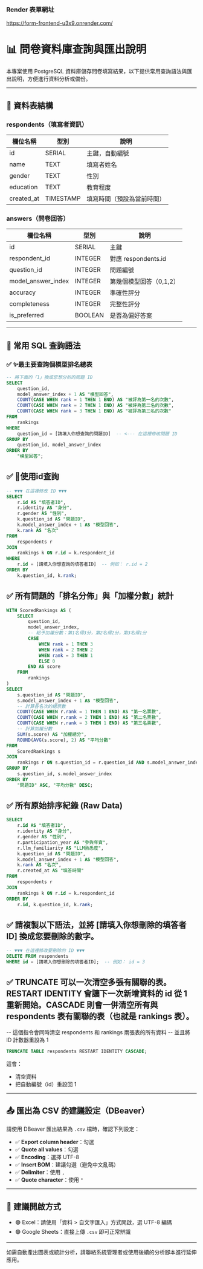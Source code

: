 ### Render 表單網址

https://form-frontend-u3x9.onrender.com/


# 📊 問卷資料庫查詢與匯出說明

本專案使用 PostgreSQL 資料庫儲存問卷填寫結果，以下提供常用查詢語法與匯出說明，方便進行資料分析或備份。

---

## 📌 資料表結構

### respondents（填寫者資訊）

| 欄位名稱      | 型別         | 說明       |
|---------------|--------------|------------|
| id            | SERIAL       | 主鍵，自動編號 |
| name          | TEXT         | 填寫者姓名 |
| gender        | TEXT         | 性別       |
| education     | TEXT         | 教育程度   |
| created_at    | TIMESTAMP    | 填寫時間（預設為當前時間） |

### answers（問卷回答）

| 欄位名稱           | 型別      | 說明 |
|--------------------|-----------|------|
| id                 | SERIAL    | 主鍵 |
| respondent_id      | INTEGER   | 對應 respondents.id |
| question_id        | INTEGER   | 問題編號 |
| model_answer_index | INTEGER   | 第幾個模型回答（0,1,2） |
| accuracy           | INTEGER   | 準確性評分 |
| completeness       | INTEGER   | 完整性評分 |
| is_preferred       | BOOLEAN   | 是否為偏好答案 |

---

## 📄 常用 SQL 查詢語法

### ✅ ✨最主要查詢個模型排名總表

```sql
-- 將下面的「1」換成您想分析的問題 ID
SELECT 
    question_id,
    model_answer_index + 1 AS "模型回答",
    COUNT(CASE WHEN rank = 1 THEN 1 END) AS "被評為第一名的次數",
    COUNT(CASE WHEN rank = 2 THEN 1 END) AS "被評為第二名的次數",
    COUNT(CASE WHEN rank = 3 THEN 1 END) AS "被評為第三名的次數"
FROM 
    rankings
WHERE 
    question_id = [請填入你想查詢的問題ID]  -- <--- 在這裡修改問題 ID
GROUP BY 
    question_id, model_answer_index
ORDER BY 
    "模型回答";
```
## ✅ 🧪使用id查詢

```sql
-- ▼▼▼ 在這裡修改 ID ▼▼▼
SELECT 
    r.id AS "填答者ID",
    r.identity AS "身分",
    r.gender AS "性別",
    k.question_id AS "問題ID",
    k.model_answer_index + 1 AS "模型回答",
    k.rank AS "名次"
FROM 
    respondents r
JOIN 
    rankings k ON r.id = k.respondent_id
WHERE 
    r.id = [請填入你想查詢的填答者ID]  -- 例如： r.id = 2
ORDER BY 
    k.question_id, k.rank;

```

## ✅ 所有問題的「排名分佈」與「加權分數」統計 

```sql
WITH ScoredRankings AS (
    SELECT
        question_id,
        model_answer_index,
        -- 給予加權分數：第1名得3分，第2名得2分，第3名得1分
        CASE 
            WHEN rank = 1 THEN 3
            WHEN rank = 2 THEN 2
            WHEN rank = 3 THEN 1
            ELSE 0 
        END AS score
    FROM 
        rankings
)
SELECT 
    s.question_id AS "問題ID",
    s.model_answer_index + 1 AS "模型回答",
    -- 計算各名次的總票數
    COUNT(CASE WHEN r.rank = 1 THEN 1 END) AS "第一名票數",
    COUNT(CASE WHEN r.rank = 2 THEN 1 END) AS "第二名票數",
    COUNT(CASE WHEN r.rank = 3 THEN 1 END) AS "第三名票數",
    -- 計算加權分數
    SUM(s.score) AS "加權總分",
    ROUND(AVG(s.score), 2) AS "平均分數"
FROM 
    ScoredRankings s
JOIN 
    rankings r ON s.question_id = r.question_id AND s.model_answer_index = r.model_answer_index
GROUP BY 
    s.question_id, s.model_answer_index
ORDER BY 
    "問題ID" ASC, "平均分數" DESC;
```

## ✅ 所有原始排序紀錄 (Raw Data)

```sql
SELECT 
    r.id AS "填答者ID",
    r.identity AS "身分",
    r.gender AS "性別",
    r.participation_year AS "參與年資",
    r.llm_familiarity AS "LLM熟悉度",
    k.question_id AS "問題ID",
    k.model_answer_index + 1 AS "模型回答",
    k.rank AS "名次",
    r.created_at AS "填答時間"
FROM 
    respondents r
JOIN 
    rankings k ON r.id = k.respondent_id
ORDER BY 
    r.id, k.question_id, k.rank;
```

## ✅ 請複製以下語法，並將 [請填入你想刪除的填答者ID] 換成您要刪除的數字。

```sql
-- ▼▼▼ 在這裡修改要刪除的 ID ▼▼▼
DELETE FROM respondents
WHERE id = [請填入你想刪除的填答者ID];  -- 例如： id = 3
```

## ✅ TRUNCATE 可以一次清空多張有關聯的表。RESTART IDENTITY 會讓下一次新增資料的 id 從 1 重新開始。CASCADE 則會一併清空所有與 respondents 表有關聯的表（也就是 rankings 表）。

-- 這個指令會同時清空 respondents 和 rankings 兩張表的所有資料
-- 並且將 ID 計數器重設為 1

```sql
TRUNCATE TABLE respondents RESTART IDENTITY CASCADE;
```
這會：
- 清空資料
- 把自動編號（id）重設回 1
  
---

## 📤 匯出為 CSV 的建議設定（DBeaver）

請使用 DBeaver 匯出結果為 `.csv` 檔時，確認下列設定：

- ✅ **Export column header**：勾選
- ✅ **Quote all values**：勾選
- ✅ **Encoding**：選擇 UTF-8
- ✅ **Insert BOM**：建議勾選（避免中文亂碼）
- ✅ **Delimiter**：使用 `,`
- ✅ **Quote character**：使用 `"`

---

## 📎 建議開啟方式

- 🟢 Excel：請使用「資料 > 自文字匯入」方式開啟，選 UTF-8 編碼
- 🟢 Google Sheets：直接上傳 `.csv` 即可正常辨識

---

如需自動產出圖表或統計分析，請聯絡系統管理者或使用後續的分析腳本進行延伸應用。

